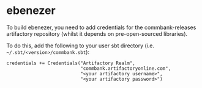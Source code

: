 ebenezer
========

To build ebenezer, you need to add credentials for the commbank-releases artifactory
repository (whilst it depends on pre-open-sourced libraries).


To do this, add the following to your user sbt directory (i.e. `~/.sbt/<version>/commbank.sbt`):

```
credentials += Credentials("Artifactory Realm",
                           "commbank.artifactoryonline.com",
                           "<your artifactory username>",
                           "<your artifactory password>")
```
